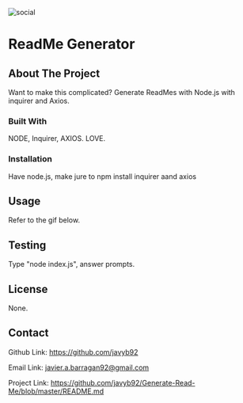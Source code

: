 
![social](https://img.shields.io/github/followers/javyb92?style=social)

# ReadMe Generator

## About The Project
Want to make this complicated? Generate ReadMes with Node.js with inquirer and Axios. 
    
### Built With
NODE, Inquirer, AXIOS. LOVE.

### Installation
Have node.js, make jure to npm install inquirer aand axios
    
## Usage
Refer to the gif below.

## Testing
Type "node index.js", answer prompts.
    
## License
None.

## Contact

Github Link: https://github.com/javyb92
    
Email Link: javier.a.barragan92@gmail.com
    
Project Link: https://github.com/javyb92/Generate-Read-Me/blob/master/README.md
    
   
   

